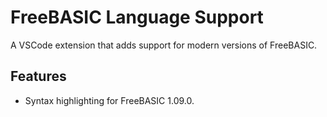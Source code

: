 # FreeBASIC Language Support

A VSCode extension that adds support for modern versions of FreeBASIC.

## Features

* Syntax highlighting for FreeBASIC 1.09.0.